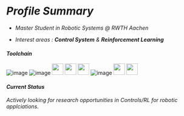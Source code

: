 # *Profile Summary* 

- *Master Student in Robotic Systems @ RWTH Aachen*

- *Interest areas : **Control System** & **Reinforcement Learning***

#### *Toolchain*
![image](https://user-images.githubusercontent.com/37906939/145715556-c2b351ce-b25b-4026-935f-da70d389f20d.png)
![image](https://user-images.githubusercontent.com/37906939/145715478-bf059eb2-5825-4d5d-8981-20550b524669.png)
<img src="https://upload.wikimedia.org/wikipedia/commons/2/21/Matlab_Logo.png" height="30">
<img src="https://upload.wikimedia.org/wikipedia/commons/thumb/9/9a/Visual_Studio_Code_1.35_icon.svg/2048px-Visual_Studio_Code_1.35_icon.svg.png" height="30">
<img src="https://pydata.org/london2018/media/sponsor_files/Anaconda_stacked_RGB.png" height="30">
![image](https://user-images.githubusercontent.com/37906939/145715482-1def2c4d-cd27-4db4-9189-719e31eea43e.png)
<img src="https://pytorch.org/assets/images/pytorch-logo.png" height="30">
<img src="https://gym.openai.com/assets/dist/home/footer/home-cta-d0fb5e0574.svg" height="30">

#### *Current Status*
*Actively looking for research opportunities in Controls/RL for robotic applciations.*
